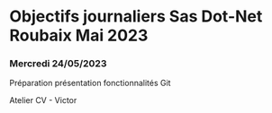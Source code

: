 # Objectifs journaliers Sas Dot-Net Roubaix Mai 2023

### Mercredi 24/05/2023

Préparation présentation fonctionnalités Git 

Atelier CV - Victor 